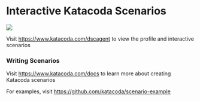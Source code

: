 # Interactive Katacoda Scenarios

[![](http://shields.katacoda.com/katacoda/dscagent/count.svg)](https://www.katacoda.com/dscagent "Get your profile on Katacoda.com")

Visit https://www.katacoda.com/dscagent to view the profile and interactive scenarios

### Writing Scenarios
Visit https://www.katacoda.com/docs to learn more about creating Katacoda scenarios

For examples, visit https://github.com/katacoda/scenario-example
